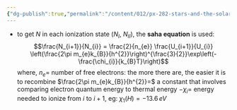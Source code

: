 ```yaml
---
{"dg-publish":true,"permalink":"/content/012/px-282-stars-and-the-solar-system/c-stellar-atmosphere/c1-boltzmann-and-saha-equations/px-282-c3-the-saha-equation/","created":"2024-11-25T10:50:32.000+00:00","updated":"2024-11-26T09:38:16.785+00:00"}
---
```


- to get $N$ in each ionization state ($N_{I}$, $N_{II}$), the **saha equation** is used: 
$$\frac{N_{i+1}}{N_{i}} = \frac{2}{n_{e}} \frac{U_{i+1}}{U_{i}} \left(\frac{2\pi m_{e}k_{B}}{h^{2}}\right)^{\frac{3}{2}}\exp\left(-\frac{\chi_{i}}{k_{B}T}\right)$$
	where,
	 $n_{e}=$ number of free electrons: the more there are, the easier it is to recombine
	 $\frac{2\pi m_{e}k_{B}}{h^{2}}=$ a constant that involves comparing electron quantum energy to thermal energy
	 $-\chi_{i}=$ energy needed to ionize from $i$ to $i+1$, eg: $\chi_{1}(H)=-13.6\,eV$
